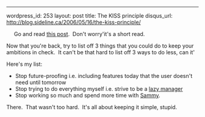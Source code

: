 --- 
wordpress_id: 253
layout: post
title: The KISS principle
disqus_url: http://blog.sideline.ca/2006/05/16/the-kiss-principle/

<p><a href="http://en.wikipedia.org/wiki/KISS_Principle"><img alt="" hspace="10" src="http://static.flickr.com/49/147572221_d3efa8192d_t.jpg" align="left" vspace="10" border="0" /></a>Go and read <a href="http://37signals.com/svn/archives2/keep_your_ambitions_in_check.php">this post</a>.  Don't worry'it's a short read.</p>
<p>Now that you're back, try to list off 3 things that you could do to keep your ambitions in check.  It can't be that hard to list off 3 ways to do less, can it'</p>
<p>Here's my list:</p>
<ul>
<li>Stop future-proofing i.e. including features today that the user doesn't need until tomorrow</li>
<li>Stop trying to do everything myself i.e. strive to be a <a href="http://blogs.sideline.ca/archive/2006/03/02/Lazymanagersaregood.aspx">lazy manager</a></li>
<li>Stop working so much and spend more time with <a href="http://www.flickr.com/photos/aream/146560463/">Sammy</a>.</li></ul>
<p>There.  That wasn't too hard.  It's all about keeping it simple, stupid.</p>
